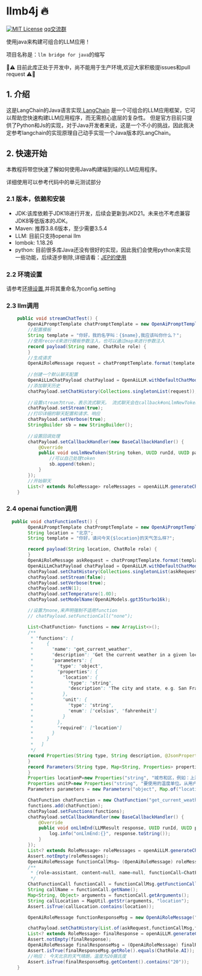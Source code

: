 # llmb4j 🔥

[![MIT License](https://img.shields.io/badge/License-MIT-green.svg)](https://choosealicense.com/licenses/mit/)
[qq交流群](http://qm.qq.com/cgi-bin/qm/qr?_wv=1027&k=9rc-2JbZiwWg7x7r-CByvCvYV9dBPbY6&authKey=POoOwST7MmIeuqukzX%2FvOZ3M4sWq7MgN79a4pBcGIEFDZjtw8Pm9mzSCynmH2REk&noverify=0&group_code=228337569)

使用java来构建可组合的LLM应用！

项目名称是：`llm bridge for java`的缩写

🚨⚠️ 目前此库正处于开发中，尚不能用于生产环境,欢迎大家积极提issues和pull request ⚠️🚨

## 1. 介绍

这是LangChain的Java语言实现,[LangChain](https://github.com/hwchase17/langchain)
是一个可组合的LLM应用框架，它可以帮助您快速构建LLM应用程序，而无需担心底层的复杂性。
但是官方目前只提供了Python和Js的实现，对于Java开发者来说，这是一个不小的挑战，因此我决定参考langchain的实现原理自己动手实现一个Java版本的LangChain。

## 2. 快速开始

本教程将带您快速了解如何使用Java构建端到端的LLM应用程序。

详细使用可以参考代码中的单元测试部分

### 2.1 版本，依赖和安装

- JDK:该库依赖于JDK18进行开发，后续会更新到JKD21。未来也不考虑兼容JDK8等低版本的JDK。
- Maven: 推荐3.8.6版本，至少需要3.5.4
- LLM: 目前只支持openai llm
- lombok: 1.18.26
- python: 目前很多库Java还没有很好的实现，因此我们会使用python来实现一些功能，后续逐步剔除,详细请看：[JEP的使用](./jep.md)

### 2.2 环境设置

请参考[环境设置](src/main/resources/config.setting_exapmle),并将其重命名为config.setting

### 2.3 llm调用
```java
    public void streamChatTest() {
        OpenAiPromptTemplate chatPromptTemplate = new OpenAiPromptTemplate();
        //配置模板
        String template = "你好，我的名字叫：{$name},我应该叫你什么？";
        //使用record来进行模板参数注入，也可以通过map来进行参数注入
        record payload(String name, ChatRole role) {
        }
        //生成请求
        OpenAiRoleMessage request = chatPromptTemplate.format(template, new payload("小明", ChatRole.HUMAN));
        
        //创建一个默认聊天配置
        OpenAiLLmChatPayload chatPayload = OpenAiLLM.withDefaultChatModel();
        //添加聊天历史
        chatPayload.setChatHistory(Collections.singletonList(request));
        
        //设置stream为true，表示流式聊天。 流式聊天会在callback#onLlmNewToken中返回流响应
        chatPayload.setStream(true);
        //打印详细的聊天配置和请求、响应
        chatPayload.setVerbose(true);
        StringBuilder sb = new StringBuilder();
        
        //设置回调处理
        chatPayload.setCallbackHandler(new BaseCallbackHandler() {
            @Override
            public void onLlmNewToken(String token, UUID runId, UUID parentRunId, Map<String, Object> kwargs) {
                //可以自己处理token
                sb.append(token);
            }
        });
        //开始聊天
        List<? extends RoleMessage> roleMessages = openAiLLM.generateChat(chatPayload);
    }

```

### 2.4 openai function调用

```java
  public void chatFunctionTest() {
        OpenAiPromptTemplate chatPromptTemplate = new OpenAiPromptTemplate();
        String location = "北京";
        String template = "你好，请问今天{$location}的天气怎么样?";

        record payload(String location, ChatRole role) {
        }
        OpenAiRoleMessage askRequest = chatPromptTemplate.format(template, new payload(location, ChatRole.HUMAN));
        OpenAiLLmChatPayload chatPayload = OpenAiLLM.withDefaultChatModel();
        chatPayload.setChatHistory(Collections.singletonList(askRequest));
        chatPayload.setStream(false);
        chatPayload.setVerbose(true);
        chatPayload.setN(1);
        chatPayload.setTemperature(1.0D);
        chatPayload.setModelName(OpenAiModels.gpt35turbo16k);

        //设置为none,来声明强制不适用function
        // chatPayload.setFunctionCall("none");

        List<ChatFunction> functions = new ArrayList<>();
        /**
         * "functions": [
         *     {
         *       "name": "get_current_weather",
         *       "description": "Get the current weather in a given location",
         *       "parameters": {
         *         "type": "object",
         *         "properties": {
         *           "location": {
         *             "type": "string",
         *             "description": "The city and state, e.g. San Francisco, CA"
         *           },
         *           "unit": {
         *             "type": "string",
         *             "enum": ["celsius", "fahrenheit"]
         *           }
         *         },
         *         "required": ["location"]
         *       }
         *     }
         *   ]
         */
        record Properties(String type, String description, @JsonProperty("enum") List<String> enumValue) {
        }
        record Parameters(String type, Map<String, Properties> properties, List<String> required) {
        }
        Properties locationP=new Properties("string", "城市和区，例如：上海市，杨浦区", null);
        Properties unitP=new Properties("string", "要使用的温度单位。从用户位置推断出这一点。", List.of("摄氏度", "华氏度"));
        Parameters parameters = new Parameters("object", Map.of("location", locationP, "unit", unitP), List.of("location"));

        ChatFunction chatFunction = new ChatFunction("get_current_weather", "获取给定位置的当前天气", parameters );
        functions.add(chatFunction);
        chatPayload.setFunctions(functions);
        chatPayload.setCallbackHandler(new BaseCallbackHandler() {
            @Override
            public void onLlmEnd(LLMResult response, UUID runId, UUID parentRunId, Map<String, Object> kwargs) {
                log.info("onLlmEnd:{}", response.toString());
            }
        });
        List<? extends RoleMessage> roleMessages = openAiLLM.generateChat(chatPayload);
        Assert.notEmpty(roleMessages);
        OpenAiRoleMessage functionCallMsg= (OpenAiRoleMessage) roleMessages.get(0);
        /**
         * {role=assistant, content=null, name=null, functionCall=ChatFunctionCall(name=get_current_weather, arguments={location=北京}), finishReason=function_call}
         */
        ChatFunctionCall functionCall = functionCallMsg.getFunctionCall();
        String callName = functionCall.getName();
        Map<String, Object> arguments = functionCall.getArguments();
        String callLocation = MapUtil.getStr(arguments, "location");
        Assert.isTrue(callLocation.contains(location));

        OpenAiRoleMessage functionResponseMsg = new OpenAiRoleMessage("今天天气晴朗，温度20度", ChatRole.FUNCTION,"get_current_weather",null);

        chatPayload.setChatHistory(List.of(askRequest,functionCallMsg,functionResponseMsg));
        List<? extends RoleMessage> finalResponse = openAiLLM.generateChat(chatPayload);
        Assert.notEmpty(finalResponse);
        OpenAiRoleMessage finalResponseMsg = (OpenAiRoleMessage) finalResponse.get(0);
        Assert.isTrue(finalResponseMsg.getRole().equals(ChatRole.AI));
        //响应： 今天北京的天气晴朗，温度为20摄氏度
        Assert.isTrue(finalResponseMsg.getContent().contains("20"));
    }
```




